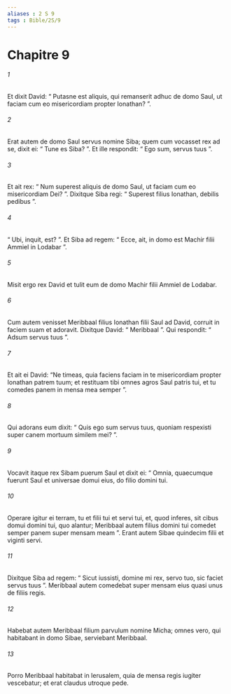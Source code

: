 ```yaml
---
aliases : 2 S 9
tags : Bible/2S/9
---
```


# Chapitre 9

###### 1
Et dixit David: “ Putasne est aliquis, qui remanserit adhuc de domo Saul, ut faciam cum eo misericordiam propter Ionathan? ”. 
###### 2
Erat autem de domo Saul servus nomine Siba; quem cum vocasset rex ad se, dixit ei: “ Tune es Siba? ”. Et ille respondit: “ Ego sum, servus tuus ”. 
###### 3
Et ait rex: “ Num superest aliquis de domo Saul, ut faciam cum eo misericordiam Dei? ”. Dixitque Siba regi: “ Superest filius Ionathan, debilis pedibus ”. 
###### 4
“ Ubi, inquit, est? ”. Et Siba ad regem: “ Ecce, ait, in domo est Machir filii Ammiel in Lodabar ”. 
###### 5
Misit ergo rex David et tulit eum de domo Machir filii Ammiel de Lodabar.
###### 6
Cum autem venisset Meribbaal filius Ionathan filii Saul ad David, corruit in faciem suam et adoravit. Dixitque David: “ Meribbaal ”. Qui respondit: “ Adsum servus tuus ”. 
###### 7
Et ait ei David: “Ne timeas, quia faciens faciam in te misericordiam propter Ionathan patrem tuum; et restituam tibi omnes agros Saul patris tui, et tu comedes panem in mensa mea semper ”. 
###### 8
Qui adorans eum dixit: “ Quis ego sum servus tuus, quoniam respexisti super canem mortuum similem mei? ”.
###### 9
Vocavit itaque rex Sibam puerum Saul et dixit ei: “ Omnia, quaecumque fuerunt Saul et universae domui eius, do filio domini tui. 
###### 10
Operare igitur ei terram, tu et filii tui et servi tui, et, quod inferes, sit cibus domui domini tui, quo alantur; Meribbaal autem filius domini tui comedet semper panem super mensam meam ”. Erant autem Sibae quindecim filii et viginti servi. 
###### 11
Dixitque Siba ad regem: “ Sicut iussisti, domine mi rex, servo tuo, sic faciet servus tuus ”. Meribbaal autem comedebat super mensam eius quasi unus de filiis regis. 
###### 12
Habebat autem Meribbaal filium parvulum nomine Micha; omnes vero, qui habitabant in domo Sibae, serviebant Meribbaal. 
###### 13
Porro Meribbaal habitabat in Ierusalem, quia de mensa regis iugiter vescebatur; et erat claudus utroque pede.
